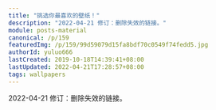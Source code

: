 ```yaml
---
title: "挑选你最喜欢的壁纸！"
description: "2022-04-21 修订：删除失效的链接。"
module: posts-material
canonical: /p/159
featuredImg: /p/159/99d59079d15fa8bdf70c0549f74fedd5.jpg
authorId: yuluo666
lastCreated: 2019-10-18T14:39:41+08:00
lastUpdated: 2022-04-21T17:28:57+08:00
tags: wallpapers
---
```


<PostHistory>
2022-04-21 修订：删除失效的链接。
</PostHistory>

<Pic src="/p/159/015f11abd1b6f03240bae743d6bdc744.jpg" alt="部落冲突壁纸 法师" width="735" height="762" :lazyLoading="false" />
<Pic src="/p/159/c064e847a3753a7446979c9c4251e9ec.jpg" alt="部落冲突壁纸 野猪骑士" width="499" height="690" />
<Pic src="/p/159/bf8363e2f2bcd101eab07a531c62abff.jpg" alt="部落冲突壁纸 女巫" width="787" height="1016" />
<Pic src="/p/159/3952910d8341a84c77586e9a26788dad.jpg" alt="部落冲突壁纸 法师" width="736" height="1226" />
<Pic src="/p/159/363269a3514569bd7fd9017a4ae48e88.jpg" alt="部落冲突壁纸" width="1054" height="1484" />
<Pic src="/p/159/d6328d6b417716a0bd02dcd60006dfee.jpg" alt="部落冲突壁纸 法师" width="736" height="417" />
<Pic src="/p/159/99d59079d15fa8bdf70c0549f74fedd5.jpg" alt="部落冲突壁纸 女巫" width="602" height="842" />
<Pic src="/p/159/7a4a97b49b27a780d29d45447c98d440.jpg" alt="部落冲突壁纸 弓箭手" width="1065" height="1600" />
<Pic src="/p/159/966856b82d04354a741c97d76aea203e.jpg" alt="部落冲突壁纸 法师" width="600" height="852" />
<Pic src="/p/159/6dbac3eebc2cc1316f6ad18d092612df.jpg" alt="部落冲突壁纸 皮卡" width="707" height="1000" />
<Pic src="/p/159/eb82ade3c33ab15fdfc10976d363647f.jpg" alt="部落冲突壁纸 弓箭手" width="600" height="533" />